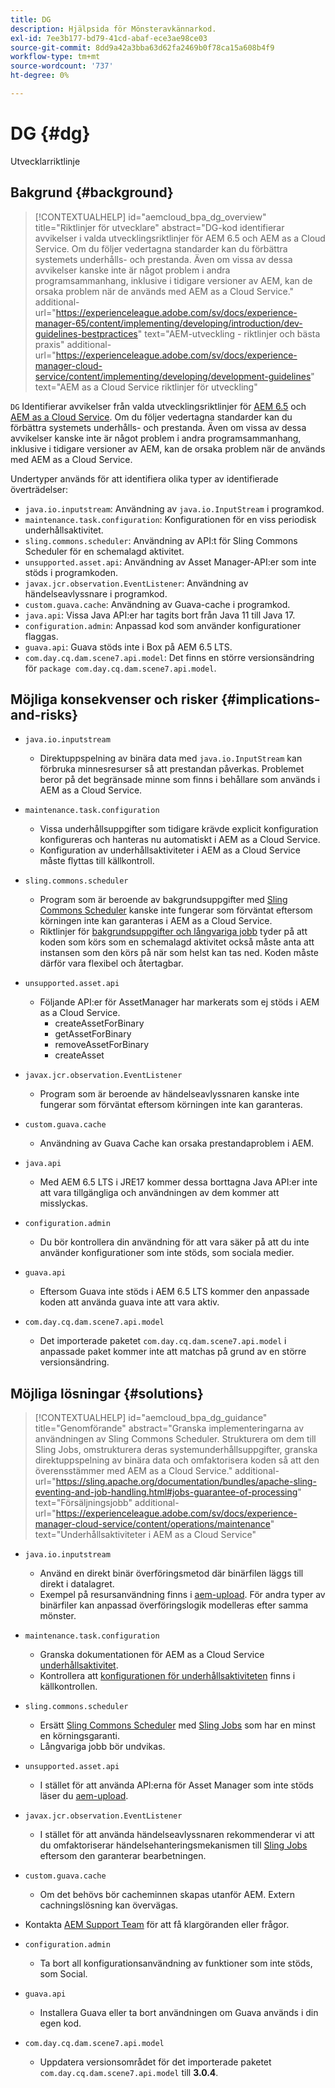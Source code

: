 ```yaml
---
title: DG
description: Hjälpsida för Mönsteravkännarkod.
exl-id: 7ee3b177-bd79-41cd-abaf-ece3ae98ce03
source-git-commit: 8dd9a42a3bba63d62fa2469b0f78ca15a608b4f9
workflow-type: tm+mt
source-wordcount: '737'
ht-degree: 0%

---
```


# DG {#dg}

Utvecklarriktlinje

## Bakgrund {#background}

>[!CONTEXTUALHELP]
>id="aemcloud_bpa_dg_overview"
>title="Riktlinjer för utvecklare"
>abstract="DG-kod identifierar avvikelser i valda utvecklingsriktlinjer för AEM 6.5 och AEM as a Cloud Service. Om du följer vedertagna standarder kan du förbättra systemets underhålls- och prestanda. Även om vissa av dessa avvikelser kanske inte är något problem i andra programsammanhang, inklusive i tidigare versioner av AEM, kan de orsaka problem när de används med AEM as a Cloud Service."
>additional-url="https://experienceleague.adobe.com/sv/docs/experience-manager-65/content/implementing/developing/introduction/dev-guidelines-bestpractices" text="AEM-utveckling - riktlinjer och bästa praxis"
>additional-url="https://experienceleague.adobe.com/sv/docs/experience-manager-cloud-service/content/implementing/developing/development-guidelines" text="AEM as a Cloud Service riktlinjer för utveckling"


`DG` Identifierar avvikelser från valda utvecklingsriktlinjer för [AEM 6.5](https://experienceleague.adobe.com/sv/docs/experience-manager-65/content/implementing/developing/introduction/dev-guidelines-bestpractices) och [AEM as a Cloud Service](https://experienceleague.adobe.com/sv/docs/experience-manager-cloud-service/content/implementing/developing/development-guidelines). Om du följer vedertagna standarder kan du förbättra systemets underhålls- och prestanda. Även om vissa av dessa avvikelser kanske inte är något problem i andra programsammanhang, inklusive i tidigare versioner av AEM, kan de orsaka problem när de används med AEM as a Cloud Service.

Undertyper används för att identifiera olika typer av identifierade överträdelser:

* `java.io.inputstream`: Användning av `java.io.InputStream` i programkod.
* `maintenance.task.configuration`: Konfigurationen för en viss periodisk underhållsaktivitet.
* `sling.commons.scheduler`: Användning av API:t för Sling Commons Scheduler för en schemalagd aktivitet.
* `unsupported.asset.api`: Användning av Asset Manager-API:er som inte stöds i programkoden.
* `javax.jcr.observation.EventListener`: Användning av händelseavlyssnare i programkod.
* `custom.guava.cache`: Användning av Guava-cache i programkod.
* `java.api`: Vissa Java API:er har tagits bort från Java 11 till Java 17.
* `configuration.admin`: Anpassad kod som använder konfigurationer flaggas.
* `guava.api`: Guava stöds inte i Box på AEM 6.5 LTS.
* `com.day.cq.dam.scene7.api.model`: Det finns en större versionsändring för `package com.day.cq.dam.scene7.api.model`.

## Möjliga konsekvenser och risker {#implications-and-risks}

* `java.io.inputstream`
   * Direktuppspelning av binära data med `java.io.InputStream` kan förbruka minnesresurser så att prestandan påverkas. Problemet beror på det begränsade minne som finns i behållare som används i AEM as a Cloud Service.

* `maintenance.task.configuration`
   * Vissa underhållsuppgifter som tidigare krävde explicit konfiguration konfigureras och hanteras nu automatiskt i AEM as a Cloud Service.
   * Konfiguration av underhållsaktiviteter i AEM as a Cloud Service måste flyttas till källkontroll.

* `sling.commons.scheduler`
   * Program som är beroende av bakgrundsuppgifter med [Sling Commons Scheduler](https://sling.apache.org/documentation/bundles/scheduler-service-commons-scheduler.html) kanske inte fungerar som förväntat eftersom körningen inte kan garanteras i AEM as a Cloud Service.
   * Riktlinjer för [bakgrundsuppgifter och långvariga jobb](https://experienceleague.adobe.com/sv/docs/experience-manager-cloud-service/content/implementing/developing/development-guidelines#background-tasks-and-long-running-jobs) tyder på att koden som körs som en schemalagd aktivitet också måste anta att instansen som den körs på när som helst kan tas ned. Koden måste därför vara flexibel och återtagbar.

* `unsupported.asset.api`
   * Följande API:er för AssetManager har markerats som ej stöds i AEM as a Cloud Service.
      * createAssetForBinary
      * getAssetForBinary
      * removeAssetForBinary
      * createAsset

* `javax.jcr.observation.EventListener`
   * Program som är beroende av händelseavlyssnaren kanske inte fungerar som förväntat eftersom körningen inte kan garanteras.

* `custom.guava.cache`
   * Användning av Guava Cache kan orsaka prestandaproblem i AEM.

* `java.api`
   * Med AEM 6.5 LTS i JRE17 kommer dessa borttagna Java API:er inte att vara tillgängliga och användningen av dem kommer att misslyckas.

* `configuration.admin`
   * Du bör kontrollera din användning för att vara säker på att du inte använder konfigurationer som inte stöds, som sociala medier.

* `guava.api`
   * Eftersom Guava inte stöds i AEM 6.5 LTS kommer den anpassade koden att använda guava inte att vara aktiv.

* `com.day.cq.dam.scene7.api.model`
   * Det importerade paketet `com.day.cq.dam.scene7.api.model` i anpassade paket kommer inte att matchas på grund av en större versionsändring.


## Möjliga lösningar {#solutions}

>[!CONTEXTUALHELP]
>id="aemcloud_bpa_dg_guidance"
>title="Genomförande"
>abstract="Granska implementeringarna av användningen av Sling Commons Scheduler. Strukturera om dem till Sling Jobs, omstrukturera deras systemunderhållsuppgifter, granska direktuppspelning av binära data och omfaktorisera koden så att den överensstämmer med AEM as a Cloud Service."
>additional-url="https://sling.apache.org/documentation/bundles/apache-sling-eventing-and-job-handling.html#jobs-guarantee-of-processing" text="Försäljningsjobb"
>additional-url="https://experienceleague.adobe.com/sv/docs/experience-manager-cloud-service/content/operations/maintenance" text="Underhållsaktiviteter i AEM as a Cloud Service"

* `java.io.inputstream`
   * Använd en direkt binär överföringsmetod där binärfilen läggs till direkt i datalagret.
   * Exempel på resursanvändning finns i [aem-upload](https://github.com/adobe/aem-upload). För andra typer av binärfiler kan anpassad överföringslogik modelleras efter samma mönster.

* `maintenance.task.configuration`
   * Granska dokumentationen för AEM as a Cloud Service [underhållsaktivitet](https://experienceleague.adobe.com/sv/docs/experience-manager-cloud-service/content/operations/maintenance).
   * Kontrollera att [konfigurationen för underhållsaktiviteten](https://experienceleague.adobe.com/sv/docs/experience-manager-cloud-service/content/implementing/deploying/overview#maintenance-tasks-configuration-in-source-control) finns i källkontrollen.

* `sling.commons.scheduler`
   * Ersätt [Sling Commons Scheduler](https://sling.apache.org/documentation/bundles/scheduler-service-commons-scheduler.html) med [Sling Jobs](https://sling.apache.org/documentation/bundles/apache-sling-eventing-and-job-handling.html#jobs-guarantee-of-processing) som har en minst en körningsgaranti.
   * Långvariga jobb bör undvikas.

* `unsupported.asset.api`
   * I stället för att använda API:erna för Asset Manager som inte stöds läser du [aem-upload](https://github.com/adobe/aem-upload).

* `javax.jcr.observation.EventListener`
   * I stället för att använda händelseavlyssnaren rekommenderar vi att du omfaktoriserar händelsehanteringsmekanismen till [Sling Jobs](https://sling.apache.org/documentation/bundles/apache-sling-eventing-and-job-handling.html#jobs-guarantee-of-processing) eftersom den garanterar bearbetningen.

* `custom.guava.cache`
   * Om det behövs bör cacheminnen skapas utanför AEM. Extern cachningslösning kan övervägas.
* Kontakta [AEM Support Team](https://helpx.adobe.com/se/enterprise/using/support-for-experience-cloud.html) för att få klargöranden eller frågor.

* `configuration.admin`
   * Ta bort all konfigurationsanvändning av funktioner som inte stöds, som Social.

* `guava.api`
   * Installera Guava eller ta bort användningen om Guava används i din egen kod.

* `com.day.cq.dam.scene7.api.model`
   * Uppdatera versionsområdet för det importerade paketet `com.day.cq.dam.scene7.api.model` till **3.0.4**.